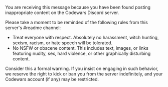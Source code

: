 You are receiving this message because you have been found posting inappropriate content on the Codewars Discord server.

Please take a moment to be reminded of the following rules from this server's #readme channel:

- Treat everyone with respect. Absolutely no harassment, witch hunting, sexism, racism, or hate speech will be tolerated.
- No NSFW or obscene content. This includes text, images, or links featuring nudity, sex, hard violence, or other graphically disturbing content.

Consider this a formal warning. If you insist on engaging in such behavior, we reserve the right to kick or ban you from the server indefinitely, and your Codewars account (if any) may be restricted.
